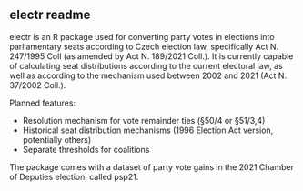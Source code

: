 ## electr readme

electr is an R package used for converting party votes in elections into parliamentary seats according to Czech election law, specifically Act N. 247/1995 Coll (as amended by Act N. 189/2021 Coll.). It is currently capable of calculating seat distributions according to the current electoral law, as well as according to the mechanism used between 2002 and 2021 (Act N. 37/2002 Coll.).

Planned features:

-   Resolution mechanism for vote remainder ties (§50/4 or §51/3,4)
-   Historical seat distribution mechanisms (1996 Election Act version, potentially others)
-   Separate thresholds for coalitions

The package comes with a dataset of party vote gains in the 2021 Chamber of Deputies election, called psp21.
